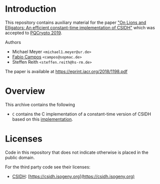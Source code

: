 # Introduction 

This repository contains auxiliary material for the paper ["On Lions and Elligators: An efficient constant-time implementation of CSIDH"](https://eprint.iacr.org/2018/1198) which was accepted to [PQCrypto 2019](https://pqcrypto2019.org/).

Authors
 - Michael Meyer `<michael1.meyer@ur.de>`
 - [Fabio Campos](https://www.sopmac.de/) `<campos@sopmac.de>` 
 - Steffen Reith `<steffen.reith@hs-rm.de>`

The paper is available at https://eprint.iacr.org/2018/1198.pdf

# Overview

This archive contains the following 
- `C` contains the C implementation of a constant-time version of CSIDH based on this [implementation](https://csidh.isogeny.org/software.html).
# Licenses

Code in this repository that does not indicate otherwise is placed in the public domain. 

For the third party code see their licenses:
- [CSIDH](https://csidh.isogeny.org/): [https://csidh.isogeny.org](https://csidh.isogeny.org)
